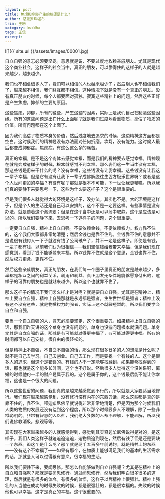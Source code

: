 ```yaml
---
layout: post
title: 焦虑和抑郁产生的根源是什么?
author: 慈诚罗珠堪布
trim: 王盼
category: buddha
tags: 正信
excerpt:
---
```


![]({{ site.url }}/assets/images/00001.jpg)

自立自强的意志必须要坚定。意思就是说，不要过度地依赖亲戚朋友。尤其是现代这个商业社会，这样子的社会当中，真正的朋友，可以靠得住的这样子的人就是越来越少，越来越少。

我们也不相信很多人了，我们可以相信的人也越来越少了；然后别人也不相信我们了，越来越不相信，我们相互都不相信。这种情况下就是没有一个真正的朋友。没有真正朋友的时候，每个人都要面对孤独。寂寞这些精神上的问题，然后这些正好是产生焦虑。抑郁的主要的原因。

这些焦虑。抑郁，所有的这些，产生这些的因素，实际上是我们自己在制造这些因缘。所有的这些问题是出在什么上面呢？就是我们过度地看重物质，高估了物质的价值。所有问题都在这个上面了。

因为我们高估了物质本身的价值，然后过度地去追求的时候，这边精神这方面都是空白。这时候我们的精神是没有办法面对任何折磨。坎坷，没有能力。这时候人最后都变成抑郁症。焦虑症，有这么这么多的痛苦。

真正的幸福，是不是这个肉体去感觉幸福，而是我们的精神要去感觉幸福。精神现在就是变成这样子的时候，根本就感觉不到幸福。那么我们这一生当中没有幸福，那这些钱是用来干什么的呢？没有幸福，这些钱没有让我幸福。这些钱没有让我这一辈子幸福，但是它有没有让我下一辈子成佛解脱往生西方极乐世界呀？或者是这个人世间更加的幸福？有没有呢？那就是根本不可能，下一世让我更糟糕。所以我们真的要静下来要思考一下，这些为什么要这样子？这个是很重要的。

但是我们很多人就觉得大的环境是这样子，没办法。其实也不是。大的环境是这样子，但是个人的生活还是自己可以安排的，这个不是一定要这样。有些事情是没有办法，就是随着这个潮流走；但是在这个当中还是可以闹中取静。这个是应该是可以的。所以我们要静下来，去思考一下这样子的问题，这个很重要。

一定要自立自强，精神上自立自强。不要依赖金钱，不要依赖权力。权力靠不住的，这个我们大家都非常地清楚；然后金钱也是靠不住的。金钱靠不住的意思并不是说很有钱的人一下子就没有钱了公司破产了，并不一定是这样子。即使是有钱，一辈子都有钱，以前我们认为很相信——我们坚信钱给我带来幸福，但是我们现在感觉到，看到了钱不能够带来幸福。所以钱靠不住就是这个意思，金钱也靠不住。然后权力更悬，更靠不住。

然后这些亲戚朋友，真正的朋友，在我们每一个圈子里真正的朋友是越来越少，多半都是相互之间的利益关系，利用和利益。真正朋友无条件地能够愿意付出的，这样子的可靠的朋友也是就越来越少。所以这个也就靠不住了。

那么这样子的情况下我们怎么样才是对呢？就是要自立自强。尤其是在精神上，精神上要自立自强，精神上自强那就是永远都是强者，生生世世都是强者；精神上没有这个没有这些，就是物质权力的强者，实际上这个就很短暂的。所以我们要学会自立和自强。

要当一个自立自强的人，意志必须要坚定，这个很重要的。如果精神上自立自强的话，那我们昨天讲的这个单身也没有问题的，单身也没有问题根本就没问题。单身尤其是自立自强的话，那就是有可能就过得更幸福了，有可能过得更幸福。所有的时间都可以自己安排，很自由的很轻松的。

但是精神上不自强，不自立不自强的话，那么现在很多很多的人的想法是什么呢？就不是自己去学习。自己去创业。自己去工作，而是要找一个有钱的人。这个是很多人的追求，但这个是错误的。有钱的人不一定能够找得到，如果能够找得到的话，那也就是这个能多长时间，这个也不好说。然后很多人觉得这个没关系呀，离婚的时候他的一半的财产是属于我的。这个是属于你的，这个钱最后能不能让你幸福，这也是一个很大的问题。

所以这些世俗的问题，我们真的是越来越感觉到不行的，所以就是大家要适当地修行。我们现在越来越感觉到，没有修行没有内在的东西的话，那么这些都是真的是靠不住的，靠不住。释迦牟尼佛早就说得非常非常地清楚，但是因为那个时候我们人类的物质的发展还没有达到这个程度，所以那个时候很多人不理解，除了一些非常聪明的。非常有智慧的人以外，我们绝大多数的人都不理解，不能理解，所以我们说佛教消极。悲观等等。

其实现在大家越来越多的人就感觉得到，感觉到其实释迦牟尼佛说得是对的，是这样子。我们人类这样子就追追追追追，追物质追到现在，然后有钱了但是还是要缺一个东西。那这个是什么呢？那个就是两千五百多年前说的，就是精神上的东西——没有这个不幸福了——如果有那个，在物质上能够满足我们的基本的生活需求的话，那就是人可以过得很有意义，很幸福的生活。

所以我们要静下来，要闻思修。那怎么样能够做到自立自强呢？尤其是在精神上的自立和自强呢？那就是要闻思修行。通过闻思修行，然后我们明白很多很多的道理，然后就是有很多的体会。有很多的体悟，这样子以后精神上很强壮。精神上强壮的人当他在成功的时候失败的时候，都是很强壮的，都是很幸福的。失败的时候他也可以幸福，这才是真正的幸福。这个很重要的。
